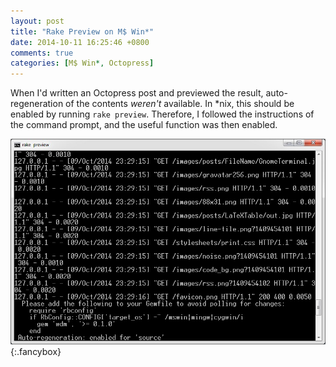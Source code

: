 ```yaml
---
layout: post
title: "Rake Preview on M$ Win*"
date: 2014-10-11 16:25:46 +0800
comments: true
categories: [M$ Win*, Octopress]
---
```


When I'd written an Octopress post and previewed the result,
auto-regeneration of the contents *weren't* available.  In \*nix, this
should be enabled by running `rake preview`.  Therefore, I followed
the instructions of the command prompt, and the useful function was
then enabled.

![cmd prompt](/images/posts/RakePreviewMS/fig.jpg){:.fancybox}
